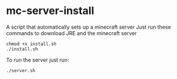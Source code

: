 # mc-server-install
A script that automatically sets up a minecraft server
Just run these commands to download JRE and the minecraft server
```
chmod +x install.sh
./install.sh
```
To run the server just run:
```
./server.sh
```

